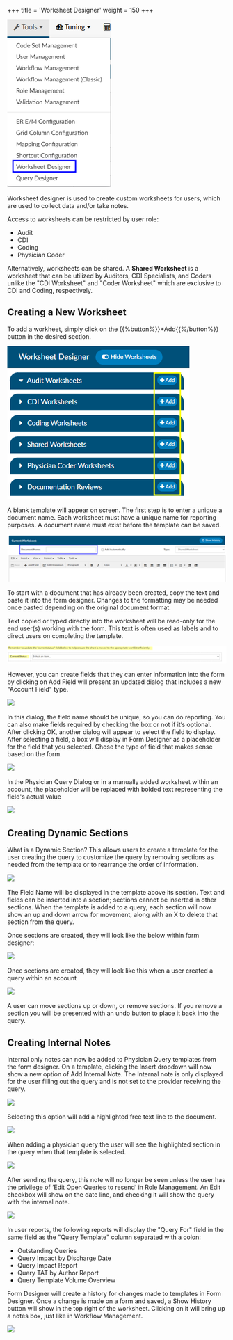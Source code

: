 +++
title = 'Worksheet Designer'
weight = 150
+++

![Worksheet Designer](WorksheetDesigner.png)

Worksheet designer is used to create custom worksheets for users, which are used to collect data and/or take notes.

Access to worksheets can be restricted by user role:
- Audit
- CDI
- Coding
- Physician Coder

Alternatively, worksheets can be shared. A **Shared Worksheet** is a worksheet that can be utilized by Auditors, CDI Specialists, and Coders unlike the "CDI Worksheet" and "Coder Worksheet" which are exclusive to CDI and Coding, respectively.

## Creating a New Worksheet

To add a workheet, simply click on the {{%button%}}+Add{{%/button%}} button in the desired section. 

![Add New Worksheet](AddWorksheet.png)

A blank template will appear on screen. The first step is to enter a unique a document name. Each worksheet must have a unique name for reporting purposes. A document name must exist before the template can be saved. 

![Blank Template](BlankTemplate.png)

To start with a document that has already been created, copy the text and paste it into the form
designer. Changes to the formatting may be needed once pasted depending on the original document format.

Text copied or typed directly into the worksheet will be read-only for the end user(s) working with the form. This text is often used as labels and to direct users on completing the template. 

![Static Text](StaticText.png)


However, you can
create fields that they can enter information into the form by clicking
on Add Field will present an updated dialog that includes a new
"Account Field" type.

![](image-550.jpg)

In this dialog, the field name should be unique, so you can do reporting.
You can also make fields required by checking the box or not if it’s
optional. After clicking OK, another dialog will appear to
select the field to display. After selecting a field, a box will display in Form Designer as a
placeholder for the field that you selected. Chose the type of field that makes sense
based on the form.

![](image-551.jpg)

In the Physician Query Dialog or in a manually added worksheet within an account, the
placeholder will be replaced with bolded text representing the field's actual value

![](image-548.jpg)


## Creating Dynamic Sections

What is a Dynamic Section? This allows users to create a template for the user creating the query to
customize the query by removing sections as needed from the template or to
rearrange the order of information.

![](image-554.jpg)

The Field Name will be displayed in the template above its section. Text and
fields can be inserted into a section; sections cannot be inserted in other sections.
When the template is added to a query, each section will now show an up and
down arrow for movement, along with an X to delete that section from the query.

Once sections are created, they will look like the below within form designer:

![](image-555.jpg)

Once sections are created, they will look like this when a user created a query within an account

![](image-556.jpg)

A user can move sections up or down, or remove sections. If you remove a section you will be presented
with an undo button to place it back into the query.

## Creating Internal Notes

Internal only notes can now be added to Physician Query templates from
the form designer. On a template, clicking the Insert dropdown will now
show a new option of Add Internal Note. The Internal note is only
displayed for the user filling out the query and is not set to the provider
receiving the query.

![](image-560.jpg)

Selecting this option will add a highlighted free text line to the
document.

![](image-557.jpg)

When adding a physician query the user will see the highlighted section in the query when that template
is selected.

![](image-558.jpg)

After sending the query, this note will no longer be seen unless the user has the privilege of ‘Edit Open
Queries to resend’ in Role Management. An Edit checkbox will show on the date line, and checking it
will show the query with the internal note.

![](image-559.jpg)

In user reports, the following
reports will display the "Query For" field in the same field as the "Query Template" column separated
with a colon:

- Outstanding Queries
- Query Impact by Discharge Date
- Query Impact Report
- Query TAT by Author Report
- Query Template Volume Overview

Form Designer will create a history for changes made to templates in Form Designer. Once a change is
made on a form and saved, a Show History button will show in the top right of the worksheet. Clicking
on it will bring up a notes box, just like in Workflow Management.

![](image-561.jpg)

